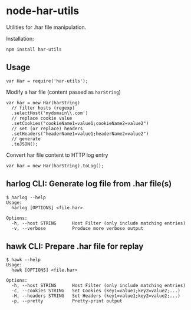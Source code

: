 node-har-utils
==============

Utilities for .har file manipulation.

Installation:

`npm install har-utils`

Usage
-----

```
var Har = require('har-utils');
```

Modify a har file (content passed as `harString`)

```
var har = new Har(harString)
  // filter hosts (regexp)
  .selectHost('mydomain\\.com')
  // replace cookie value
  .setCookies("cookieName1=value1;cookieName2=value2")
  // set (or replace) headers
  .setHeaders("headerName1=value1;headerName2=value2")
  // generate
  .toJSON();
```

Convert har file content to HTTP log entry

```
var har = new Har(harString).toLog();
```

harlog CLI: Generate log file from .har file(s)
-----------------------------------------

```
$ harlog --help
Usage:
  harlog [OPTIONS] <file.har>

Options:
  -h, --host STRING      Host Filter (only include matching entries)
  -v, --verbose          Produce more verbose output
```

hawk CLI: Prepare .har file for replay
----------------------------------

```
$ hawk --help
Usage:
  hawk [OPTIONS] <file.har>

Options:
  -h, --host STRING      Host Filter (only include matching entries)
  -c, --cookies STRING   Set Cookies (key1=value1;key2=value2;...)
  -H, --headers STRING   Set Headers (key1=value1;key2=value2;...)
  -p, --pretty           Pretty-print output
```
